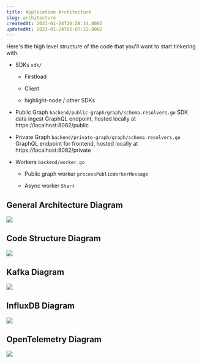 ```yaml
---
title: Application Architecture
slug: architecture
createdAt: 2023-01-24T20:28:14.000Z
updatedAt: 2023-01-24T02:07:22.000Z
---
```


Here's the high level structure of the code that you'll want to start tinkering with.

- SDKs `sdk/`

  - Firstload

  - Client

  - highlight-node / other SDKs

- Public Graph `backend/public-graph/graph/schema.resolvers.go` SDK data ingest GraphQL endpoint, hosted locally at https://localhost:8082/public

- Private Graph `backend/private-graph/graph/schema.resolvers.go` GraphQL endpoint for frontend, hosted locally at https://localhost:8082/private

- Workers `backend/worker.go`

  - Public graph worker `processPublicWorkerMessage`

  - Async worker `Start`

## General Architecture Diagram

![](/images/architecture.png)

## Code Structure Diagram

![](/images/software-components.png)

## Kafka Diagram

![](/images/kafka.png)

## InfluxDB Diagram

![](/images/influx.png)

## OpenTelemetry Diagram

![](/images/opentelemetry.png)

